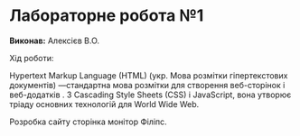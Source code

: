 # Лабораторне робота №1

**Виконав:** Алексієв В.О.

Хід роботи:

Hypertext Markup Language (HTML) (укр. Мова розмітки гіпертекстових документів) —стандартна мова розмітки для створення веб-сторінок і веб-додатків . З Cascading Style Sheets (CSS) і JavaScript, вона утворює тріаду основних технологій для World Wide Web.

Розробка сайту сторінка монітор Філіпс.


